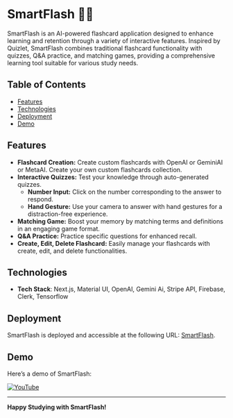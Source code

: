 # SmartFlash 🧠💡
SmartFlash is an AI-powered flashcard application designed to enhance learning and retention through a variety of interactive features. Inspired by Quizlet, SmartFlash combines traditional flashcard functionality with quizzes, Q&A practice, and matching games, providing a comprehensive learning tool suitable for various study needs.

## Table of Contents
- [Features](#features)
- [Technologies](#technologies)
- [Deployment](#deployment)
- [Demo](#demo)

## Features
- **Flashcard Creation:** Create custom flashcards with OpenAI or GeminiAI or MetaAI. Create your own custom flashcards collection.
- **Interactive Quizzes:** Test your knowledge through auto-generated quizzes.
  - **Number Input:** Click on the number corresponding to the answer to respond.
  - **Hand Gesture:** Use your camera to answer with hand gestures for a distraction-free experience.
- **Matching Game:** Boost your memory by matching terms and definitions in an engaging game format.
- **Q&A Practice:** Practice specific questions for enhanced recall.
- **Create, Edit, Delete Flashcard:** Easily manage your flashcards with create, edit, and delete functionalities.

## Technologies
- **Tech Stack**: Next.js, Material UI, OpenAI, Gemini Ai, Stripe API, Firebase, Clerk, Tensorflow

## Deployment
SmartFlash is deployed and accessible at the following URL: [SmartFlash](https://smart-flash.vercel.app).

## Demo
Here’s a demo of SmartFlash:

[![YouTube](http://i.ytimg.com/vi/iqfY54_vvp8/hqdefault.jpg)](https://www.youtube.com/watch?v=iqfY54_vvp8)



---

**Happy Studying with SmartFlash!**





